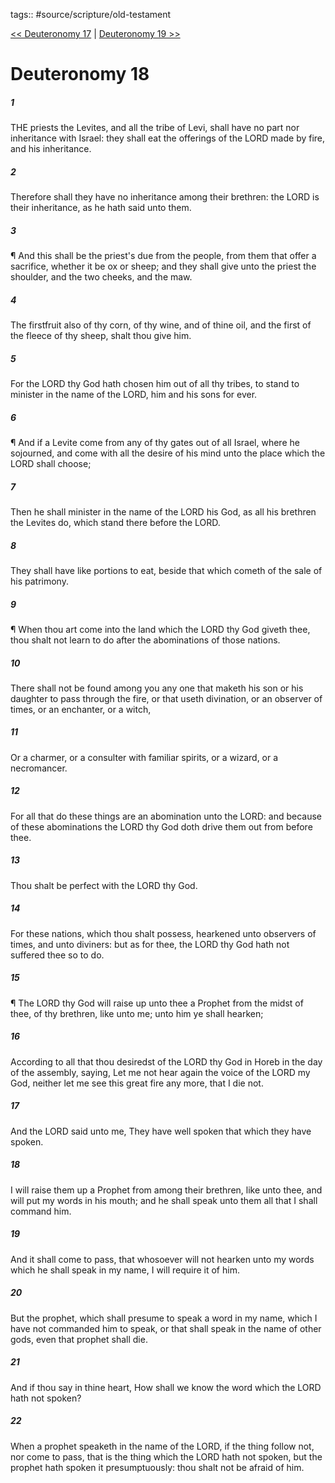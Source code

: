 tags:: #source/scripture/old-testament

[<< Deuteronomy 17](/old-testament/05_Deuteronomy/Deuteronomy_17.md) | [Deuteronomy 19 >>](/old-testament/05_Deuteronomy/Deuteronomy_19.md)

# Deuteronomy 18

##### 1

THE priests the Levites, and all the tribe of Levi, shall have no part nor inheritance with Israel: they shall eat the offerings of the LORD made by fire, and his inheritance.

##### 2

Therefore shall they have no inheritance among their brethren: the LORD is their inheritance, as he hath said unto them.

##### 3

¶ And this shall be the priest's due from the people, from them that offer a sacrifice, whether it be ox or sheep; and they shall give unto the priest the shoulder, and the two cheeks, and the maw.

##### 4

The firstfruit also of thy corn, of thy wine, and of thine oil, and the first of the fleece of thy sheep, shalt thou give him.

##### 5

For the LORD thy God hath chosen him out of all thy tribes, to stand to minister in the name of the LORD, him and his sons for ever.

##### 6

¶ And if a Levite come from any of thy gates out of all Israel, where he sojourned, and come with all the desire of his mind unto the place which the LORD shall choose;

##### 7

Then he shall minister in the name of the LORD his God, as all his brethren the Levites do, which stand there before the LORD.

##### 8

They shall have like portions to eat, beside that which cometh of the sale of his patrimony.

##### 9

¶ When thou art come into the land which the LORD thy God giveth thee, thou shalt not learn to do after the abominations of those nations.

##### 10

There shall not be found among you any one that maketh his son or his daughter to pass through the fire, or that useth divination, or an observer of times, or an enchanter, or a witch,

##### 11

Or a charmer, or a consulter with familiar spirits, or a wizard, or a necromancer.

##### 12

For all that do these things are an abomination unto the LORD: and because of these abominations the LORD thy God doth drive them out from before thee.

##### 13

Thou shalt be perfect with the LORD thy God.

##### 14

For these nations, which thou shalt possess, hearkened unto observers of times, and unto diviners: but as for thee, the LORD thy God hath not suffered thee so to do.

##### 15

¶ The LORD thy God will raise up unto thee a Prophet from the midst of thee, of thy brethren, like unto me; unto him ye shall hearken;

##### 16

According to all that thou desiredst of the LORD thy God in Horeb in the day of the assembly, saying, Let me not hear again the voice of the LORD my God, neither let me see this great fire any more, that I die not.

##### 17

And the LORD said unto me, They have well spoken that which they have spoken.

##### 18

I will raise them up a Prophet from among their brethren, like unto thee, and will put my words in his mouth; and he shall speak unto them all that I shall command him.

##### 19

And it shall come to pass, that whosoever will not hearken unto my words which he shall speak in my name, I will require it of him.

##### 20

But the prophet, which shall presume to speak a word in my name, which I have not commanded him to speak, or that shall speak in the name of other gods, even that prophet shall die.

##### 21

And if thou say in thine heart, How shall we know the word which the LORD hath not spoken?

##### 22

When a prophet speaketh in the name of the LORD, if the thing follow not, nor come to pass, that is the thing which the LORD hath not spoken, but the prophet hath spoken it presumptuously: thou shalt not be afraid of him.
